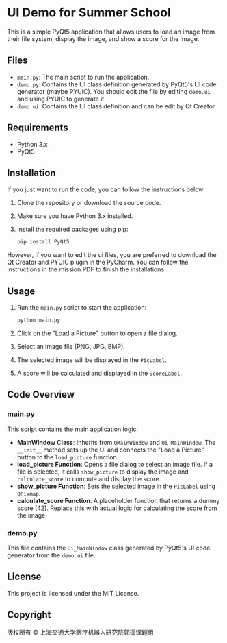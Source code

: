 # UI Demo for Summer School

This is a simple PyQt5 application that allows users to load an image from their file system, display the image, and show a score for the image.

## Files

- `main.py`: The main script to run the application.
- `demo.py`: Contains the UI class definition generated by PyQt5's UI code generator (maybe PYUIC). You should edit the file by editing `demo.ui` and using PYUIC to generate it.
- `demo.ui`: Contains the UI class definition and can be edit by Qt Creator.

## Requirements

- Python 3.x
- PyQt5

## Installation
If you just want to run the code, you can follow the instructions below:
1. Clone the repository or download the source code.
2. Make sure you have Python 3.x installed.
3. Install the required packages using pip:

    ```sh
    pip install PyQt5
    ```

However, if you want to edit the ui files, you are preferred to download the Qt Creator and PYUIC plugin in the PyCharm. You can follow the instructions in the mission PDF to finish the installations

## Usage

1. Run the `main.py` script to start the application:

    ```sh
    python main.py
    ```

2. Click on the "Load a Picture" button to open a file dialog.
3. Select an image file (PNG, JPG, BMP).
4. The selected image will be displayed in the `PicLabel`.
5. A score will be calculated and displayed in the `ScoreLabel`.

## Code Overview

### main.py

This script contains the main application logic:

- **MainWindow Class**: Inherits from `QMainWindow` and `Ui_MainWindow`. The `__init__` method sets up the UI and connects the "Load a Picture" button to the `load_picture` function.
- **load_picture Function**: Opens a file dialog to select an image file. If a file is selected, it calls `show_picture` to display the image and `calculate_score` to compute and display the score.
- **show_picture Function**: Sets the selected image in the `PicLabel` using `QPixmap`.
- **calculate_score Function**: A placeholder function that returns a dummy score (42). Replace this with actual logic for calculating the score from the image.

### demo.py

This file contains the `Ui_MainWindow` class generated by PyQt5's UI code generator from the `demo.ui` file.


## License

This project is licensed under the MIT License.

## Copyright

版权所有 © 上海交通大学医疗机器人研究院郭遥课题组
